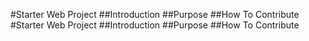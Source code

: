 #Starter Web Project ##Introduction ##Purpose ##How To Contribute
#Starter Web Project ##Introduction ##Purpose ##How To Contribute

